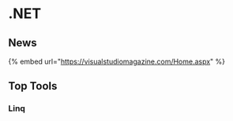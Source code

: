 # .NET

## News

{% embed url="https://visualstudiomagazine.com/Home.aspx" %}

## Top Tools

### Linq

